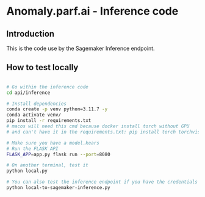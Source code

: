 # Anomaly.parf.ai - Inference code

## Introduction

This is the code use by the Sagemaker Inference endpoint.

## How to test locally

```bash

# Go within the inference code
cd api/inference

# Install dependencies
conda create -p venv python=3.11.7 -y  
conda activate venv/     
pip install -r requirements.txt
# macos will need this cmd because docker install torch without GPU
# and can't have it in the requirements.txt: pip install torch torchvision torchaudio

# Make sure you have a model.kears
# Run the FLASK API
FLASK_APP=app.py flask run --port=8080

# On another terminal, test it
python local.py

# You can also test the inference endpoint if you have the credentials
python local-to-sagemaker-inference.py
```

